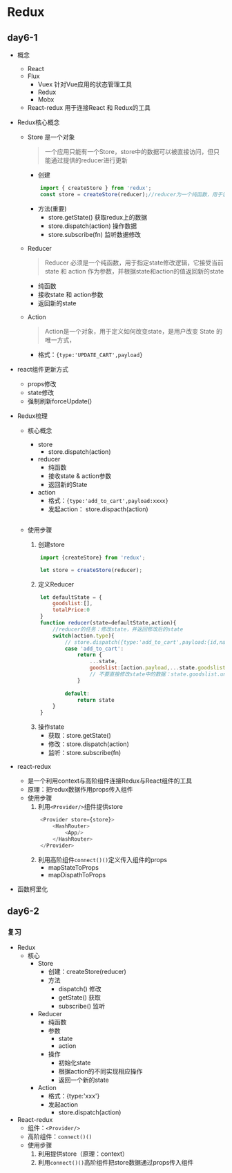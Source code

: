 # Redux

## day6-1
* 概念
    * React
    * Flux
        * Vuex  针对Vue应用的状态管理工具
        * Redux  
        * Mobx
    * React-redux   用于连接React 和 Redux的工具

* Redux核心概念
    * Store 是一个对象
        > 一个应用只能有一个Store，store中的数据可以被直接访问，但只能通过提供的reducer进行更新
        * 创建
        ```js
            import { createStore } from 'redux';
            const store = createStore(reducer);//reducer为一个纯函数，用于设定state修改逻辑（如何修改state中的数据）
        ```
        * 方法(重要)
            * store.getState()  获取redux上的数据
            * store.dispatch(action) 操作数据
            * store.subscribe(fn) 监听数据修改
    * Reducer
        >Reducer 必须是一个纯函数，用于指定state修改逻辑，它接受当前 state 和 action 作为参数，并根据state和action的值返回新的state
        * 纯函数
        * 接收state 和 action参数
        * 返回新的state
    * Action
        >Action是一个对象，用于定义如何改变state，是用户改变 State 的唯一方式，

        * 格式：`{type:'UPDATE_CART',payload}`

* react组件更新方式
    * props修改
    * state修改
    * 强制刷新forceUpdate()

* Redux梳理
    * 核心概念
        * store
            * store.dispatch(action)
        * reducer
            * 纯函数
            * 接收state & action参数
            * 返回新的State
        * action
            * 格式：`{type:'add_to_cart',payload:xxxx}`
            * 发起action： store.dispacth(action)
            ```js

            ```
        
    * 使用步骤
        1. 创建store
        ```js
            import {createStore} from 'redux';

            let store = createStore(reducer);
        ```
        2. 定义Reducer
        ```js
            let defaultState = {
                goodslist:[],
                totalPrice:0
            }
            function reducer(state=defaultState,action){
                //reducer的任务：修改state，并返回修改后的state
                switch(action.type){
                    // store.dispatch({type:'add_to_cart',payload:{id,name,price,qty}})
                    case 'add_to_cart':
                        return {
                            ...state,
                            goodslist:[action.payload,...state.goodslist]
                            // 不要直接修改state中的数据：state.goodslist.unshift(action.payload)
                        }
                    
                    default:
                        return state
                }
            }
        ```
        3. 操作state
            * 获取：store.getState()
            * 修改：store.dispatch(action)
            * 监听：store.subscribe(fn)

* react-redux
    * 是一个利用context与高阶组件连接Redux与React组件的工具
    * 原理：把redux数据作用props传入组件
    * 使用步骤
        1. 利用`<Provider/>`组件提供store
        ```js
            <Provider store={store}>
                <HashRouter>
                    <App/>
                </HashRouter>
            </Provider>
        ```
        2. 利用高阶组件`connect()()`定义传入组件的props
            * mapStateToProps
            * mapDispathToProps
* 函数柯里化

## day6-2

### 复习
* Redux
    * 核心
        * Store
            * 创建：createStore(reducer)
            * 方法
                * dispatch()    修改
                * getState()    获取
                * subscribe()   监听
        * Reducer
            * 纯函数
            * 参数
                * state
                * action
            * 操作
                * 初始化state
                * 根据action的不同实现相应操作
                * 返回一个新的state
        * Action
            * 格式：{type:'xxx'}
            * 发起action
                * store.dispatch(action)
* React-redux
    * 组件：`<Provider/>`
    * 高阶组件：`connect()()`
    * 使用步骤
        1. 利用<Provider/>提供store（原理：context）
        2. 利用`connect()()`高阶组件把store数据通过props传入组件